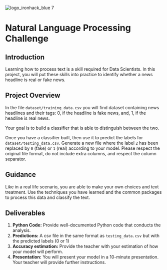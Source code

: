 ![logo_ironhack_blue 7](https://user-images.githubusercontent.com/23629340/40541063-a07a0a8a-601a-11e8-91b5-2f13e4e6b441.png)

# Natural Language Processing Challenge

## Introduction

Learning how to process text is a skill required for Data Scientists. 
In this project, you will put these skills into practice to identify whether a news headline is real or fake news.

## Project Overview

In the file `dataset/training_data.csv` you will find dataset containing news headlines and their tags: 
0, if the headline is fake news, and, 1, if the headline is real news. 

Your goal is to build a classifier that is able to distinguish between the two.

Once you have a classifier built, then use it to predict the labels for `dataset/testing_data.csv`. Generate a new file
where the label `2` has been replaced by `0` (fake) or `1` (real) according to your model. Please respect the original file format, 
do not include extra columns, and respect the column separator. 


## Guidance
Like in a real life scenario, you are able to make your own choices and text treatment. 
Use the techniques you have learned and the common packages to process this data and classify the text.

## Deliverables

1. **Python Code:** Provide well-documented Python code that conducts the analysis.
2. **Predictions:** A csv file in the same format as `testing_data.csv` but with the predicted labels (0 or 1)
3. **Accuracy estimation:** Provide the teacher with your estimation of how your model will perform.
4. **Presentation:** You will present your model in a 10-minute presentation. Your teacher will provide further instructions.
